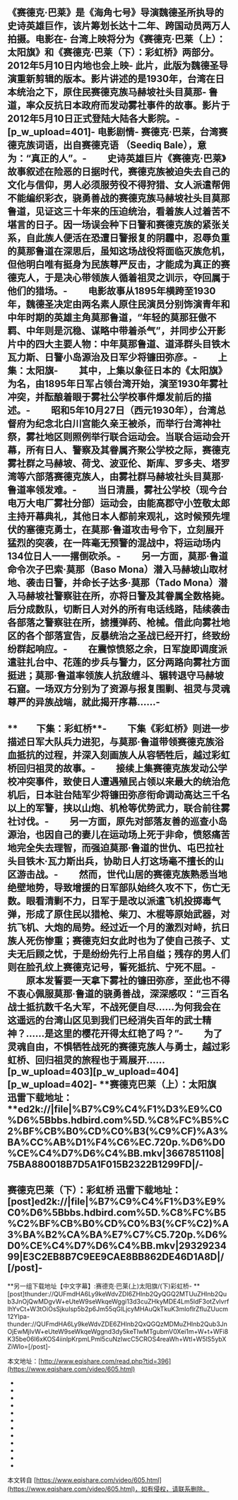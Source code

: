 《赛德克·巴莱》是《海角七号》导演魏德圣所执导的史诗英雄巨作，该片筹划长达十二年、跨国动员两万人拍摄。电影在-
台湾上映将分为《赛德克·巴莱（上）：太阳旗》和《赛德克·巴莱（下）：彩虹桥》两部分。2012年5月10日内地也会上映-
此片，此版为魏德圣导演重新剪辑的版本。影片讲述的是1930年，台湾在日本统治之下，原住民赛德克族马赫坡社头目莫那-
鲁道，率众反抗日本政府而发动雾社事件的故事。影片于2012年5月10日正式登陆大陆各大影院。-
\[p\_w\_upload=401\]-
**电影剧情**-
赛德克·巴莱，台湾赛德克族词语，出自赛德克语 （Seediq Bale），意为：“真正的人”。-
　　史诗英雄巨片《赛德克·巴莱》故事叙述在险恶的日据时代，赛德克族被迫失去自己的文化与信仰，男人必须服劳役不得狩猎、女人派遣帮佣不能编织彩衣，骁勇善战的赛德克族马赫坡社头目莫那鲁道，见证这三十年来的压迫统治，看着族人过着苦不堪言的日子。因一场误会种下日警和赛德克族的紧张关系，自此族人便活在恐遭日警报复的阴霾中，忍辱负重的莫那鲁道在深思后，虽知这场战役将面临灭族危机，但他明白唯有挺身为民族尊严反击，才能成为真正的赛德克人，于是决心带领族人循着祖灵之训示，夺回属于他们的猎场。-
　　电影故事从1895年横跨至1930年，魏德圣决定由两名素人原住民演员分别饰演青年和中年时期的英雄主角莫那鲁道，“年轻的莫那狂傲不羁、中年则是沉稳、谋略中带着杀气”，并同步公开影片中的四大主要人物：中年莫那鲁道、道泽群头目铁木瓦力斯、日警小岛源治及日军少将镰田弥彦。-
　　**上集：太阳旗**-
　　其中，上集以象征日本的《太阳旗》为名，由1895年日军占领台湾开始，演至1930年雾社冲突，并酝酿着眼于雾社公学校事件爆发前后的描述。-
　　昭和5年10月27日（西元1930年），台湾总督府为纪念北白川宫能久亲王被杀，而举行台湾神社祭，雾社地区则照例举行联合运动会。当联合运动会开幕，所有日人、警察及其眷属齐聚公学校之际，赛德克雾社群之马赫坡、荷戈、波亚伦、斯库、罗多夫、塔罗湾等六部落赛德克族人，由雾社群马赫坡社头目莫那·鲁道率领发难。-
　　当日清晨，雾社公学校（现今台电万大电厂雾社分部）运动会，由能高郡守小笠敬太郎主持开幕典礼，其他日本人都前来观礼，这时候预先埋伏的塞德克勇士，在莫那·鲁道攻击号令下，立刻展开猛烈的突袭，在一阵毫无预警的混战中，将运动场内134位日人一一撂倒砍杀。-
　　另一方面，莫那·鲁道命令次子巴索·莫那（Baso Mona）潜入马赫坡山取材地、袭击日警，并命长子达多·莫那（Tado Mona）潜入马赫坡社警察驻在所，亦将日警及其眷属全数格毙。后分成数队，切断日人对外的所有电话线路，陆续袭击各部落之警察驻在所，掳擭弹药、枪械。借此向雾社地区的各个部落宣告，反暴统治之圣战已经开打，终致纷纷群起响应。-
　　在震惊愤怒之余，日军旋即调度派遣驻扎台中、花莲的步兵与警力，区分两路向雾社方面挺进；莫那·鲁道率领族人抗敌缠斗、辗转退守马赫坡石窟。一场双方分别为了资源与报复围剿、祖灵与灵魂尊严的异族战端，就此揭开序幕……-
-
**　　下集：彩虹桥**-
　　下集《彩虹桥》则进一步描述日军大队兵力进犯，与莫那·鲁道带领赛德克族浴血抵抗的过程，并深入刻画族人从容牺牲后，越过彩虹桥回归祖灵的故事。-
　　接续上集赛德克族发动公学校冲突事件，致使日人遭遇殖民占领以来最大的统治危机后，日本驻台陆军少将镰田弥彦衔命调动高达三千名以上的军警，挟以山炮、机枪等优势武力，联合前往雾社讨伐。-
　　另一方面，原先对部落友善的巡查小岛源治，也因自己的妻儿在运动场上死于非命，愤怒痛苦地完全失去理智，而强迫莫那·鲁道的世仇、屯巴拉社头目铁木·瓦力斯出兵，协助日人打这场毫不擅长的山区游击战。-
　　然而，世代山居的赛德克族熟悉当地绝壁地势，导致增援的日军部队始终久攻不下，伤亡无数。眼看清剿不力，日军于是改以派遣飞机投掷毒气弹，形成了原住民以猎枪、柴刀、木棍等原始武器，对抗飞机、大炮的局势。经过近一个月的激烈对峙，抗日族人死伤惨重；赛德克妇女此时也为了使自己孩子、丈夫无后顾之忧，于是纷纷先行上吊自缢；残存的男人们则在脸孔纹上赛德克记号，誓死抵抗、宁死不屈。-
　　原本发誓要一天拿下雾社的镰田弥彦，至此也不得不衷心佩服莫那·鲁道的骁勇善战，深深感叹：“三百名战士抵抗数千名大军，不战死便自尽……为何我会在这遥远的台湾山区见到我们已经消失百年的武士精神？……是这里的樱花开得太红艳了吗？”-
　　为了灵魂自由，不惧牺牲战死的赛德克族人与勇士，越过彩虹桥、回归祖灵的旅程也于焉展开……\[p\_w\_upload=403\]\[p\_w\_upload=404\]\[p\_w\_upload=402\]-
 **赛德克巴莱（上）：太阳旗　迅雷下载地址：**ed2k://|file|%B7%C9%C4%F1%D3%E9%C0%D6%5Bbbs.hdbird.com%5D.%C8%FC%B5%C2%BF%CB%B0%CD%C0%B3(%C9%CF)%A3%BA%CC%AB%D1%F4%C6%EC.720p.%D6%D0%CE%C4%D7%D6%C4%BB.mkv|3667851108|75BA880018B7D5A1F015B2322B1299FD|/-
-
 **赛德克巴莱（下）：彩虹桥 迅雷下载地址：**\[post\]ed2k://|file|%B7%C9%C4%F1%D3%E9%C0%D6%5Bbbs.hdbird.com%5D.%C8%FC%B5%C2%BF%CB%B0%CD%C0%B3(%CF%C2)%A3%BA%B2%CA%BA%E7%C7%C5.720p.%D6%D0%CE%C4%D7%D6%C4%BB.mkv|2932923499|E3C2EB8B7C9EE9CAE8BB862DE46D1A8D|/ \[/post\]-
-
**另一组下载地址【中文字幕】:赛德克·巴莱(上)太阳旗/(下)彩虹桥-
**\[post\]thunder://QUFmdHA6Ly9keWdvZDI6ZHlnb2QyQGQ2MTUuZHlnb2Qub3JnOjQwMDgvW+eUteW9seWkqeWggi13d3cuZHkyMDE4Lm5ldF3otZvlvrflhYvCt+W3tOiOsSjkuIsp5b2p6Jm55qGlLjcyMHAuQkTkuK3mloflrZfluZUucm12Ylpa-
thunder://QUFmdHA6Ly9keWdvZDE6ZHlnb2QxQGQzMDMuZHlnb2Qub3JnOjEwMjIvW+eUteW9seWkqeWggnd3dy5keTIwMTgubmV0Xei1m+W+t+WFi8K35be06I6xKOS4iinlpKrpmLPml5cuNzIwcC5CROS4reaWh+Wtl+W5lS5ybXZiWlo=\[/post\]-

本文地址：[http://www.eqishare.com/read.php?tid=396](https://www.eqishare.com/video/605.html)

-
-
-
-
-
-
-
-
-
-
-

-

本文转自 [https://www.eqishare.com/video/605.html](https://www.eqishare.com/video/605.html)，如有侵权，请联系删除。